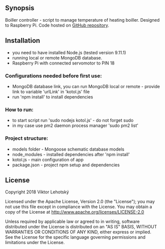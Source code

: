 ## Synopsis

Boiller controller - script to manage temperature of heating boiller. Designed to Raspberry Pi. 
Code hosted on [GitHub repository](https://github.com/viktor255/Kotol-Javascript).

## Installation

* you need to have installed Node.js (tested version 9.11.1) 
* running local or remote MongoDB database.
* Raspberry Pi with connected servomotor to PIN 18

### Configurations needed before first use:

 - MongoDB database link, you can run MongoDB local or remote - provide link to variable 'urlLink' in 'kotol.js' file
 - run 'npm install' to install dependencies

### How to run:

 - to start script run 'sudo nodejs kotol.js' - do not forget sudo
 - in my case use pm2 daemon process manager 'sudo pm2 list'


### Project structure:

* models folder - Mongoose schematic database models
* node_modules - installed dependencies after 'npm install'
* kotol.js - main configuration of app
* package.json - project npm setup and dependencies


## License

Copyright 2018 Viktor Lehotský

Licensed under the Apache License, Version 2.0 (the "License"); you may not use this file except in compliance with the License. You may obtain a copy of the License at http://www.apache.org/licenses/LICENSE-2.0

Unless required by applicable law or agreed to in writing, software distributed under the License is distributed on an "AS IS" BASIS, WITHOUT WARRANTIES OR CONDITIONS OF ANY KIND, either express or implied. See the License for the specific language governing permissions and limitations under the License.
